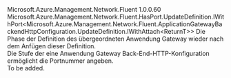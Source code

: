 <Type Name="IWithPort&lt;ReturnT&gt;" FullName="Microsoft.Azure.Management.Network.Fluent.ApplicationGatewayBackendHttpConfiguration.UpdateDefinition.IWithPort&lt;ReturnT&gt;">
  <TypeSignature Language="C#" Value="public interface IWithPort&lt;ReturnT&gt; : Microsoft.Azure.Management.Network.Fluent.HasPort.UpdateDefinition.IWithPort&lt;Microsoft.Azure.Management.Network.Fluent.ApplicationGatewayBackendHttpConfiguration.UpdateDefinition.IWithAttach&lt;ReturnT&gt;&gt;" />
  <TypeSignature Language="ILAsm" Value=".class public interface auto ansi abstract IWithPort`1&lt;ReturnT&gt; implements class Microsoft.Azure.Management.Network.Fluent.HasPort.UpdateDefinition.IWithPort`1&lt;class Microsoft.Azure.Management.Network.Fluent.ApplicationGatewayBackendHttpConfiguration.UpdateDefinition.IWithAttach`1&lt;!ReturnT&gt;&gt;" />
  <TypeSignature Language="DocId" Value="T:Microsoft.Azure.Management.Network.Fluent.ApplicationGatewayBackendHttpConfiguration.UpdateDefinition.IWithPort`1" />
  <TypeSignature Language="VB.NET" Value="Public Interface IWithPort(Of ReturnT)&#xA;Implements IWithPort(Of IWithAttach(Of ReturnT))" />
  <TypeSignature Language="F#" Value="type IWithPort&lt;'ReturnT&gt; = interface&#xA;    interface IWithPort&lt;IWithAttach&lt;'ReturnT&gt;&gt;" />
  <AssemblyInfo>
    <AssemblyName>Microsoft.Azure.Management.Network.Fluent</AssemblyName>
    <AssemblyVersion>1.0.0.60</AssemblyVersion>
  </AssemblyInfo>
  <TypeParameters>
    <TypeParameter Name="ParentT" />
  </TypeParameters>
  <Interfaces>
    <Interface>
      <InterfaceName>Microsoft.Azure.Management.Network.Fluent.HasPort.UpdateDefinition.IWithPort&lt;Microsoft.Azure.Management.Network.Fluent.ApplicationGatewayBackendHttpConfiguration.UpdateDefinition.IWithAttach&lt;ReturnT&gt;&gt;</InterfaceName>
    </Interface>
  </Interfaces>
  <Docs>
    <typeparam name="ReturnT">Die Phase der Definition des übergeordneten Anwendung Gateway wieder nach dem Anfügen dieser Definition.</typeparam>
    <summary>
            Die Stufe der eine Anwendung Gateway Back-End-HTTP-Konfiguration ermöglicht die Portnummer angeben.
            </summary>
    <remarks>To be added.</remarks>
  </Docs>
  <Members />
</Type>